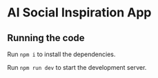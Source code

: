 
  # AI Social Inspiration App
  ## Running the code

  Run `npm i` to install the dependencies.

  Run `npm run dev` to start the development server.
  